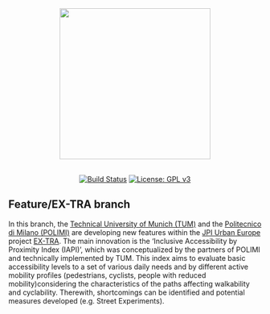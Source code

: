 <div align="center">
    <a href="https://plan4better.de/">
        <img src="app/client/public/img/logo_green.png" width="300">
    </a>
</div>

<br/>
<div align="center">

[![Build Status](https://travis-ci.org/goat-community/goat.png?branch=master)](https://travis-ci.org/goat-community/goat/tree/master)
[![License: GPL v3](https://img.shields.io/badge/License-GPLv3-blue.svg)](https://www.gnu.org/licenses/gpl-3.0)

</div>

## Feature/EX-TRA branch

In this branch, the [Technical University of Munich (TUM)](https://www.bgu.tum.de/en/sv/homepage/) and the [Politecnico di Milano (POLIMI)](https://www.polimi.it/) are developing new features within the [JPI Urban Europe](https://jpi-urbaneurope.eu/project/ex-tra/) project [EX-TRA](https://www.ex-tra-project.eu/). The main innovation is the ‘Inclusive Accessibility by Proximity Index (IAPI)’, which was conceptualized by the partners of POLIMI and technically implemented by TUM. This index aims to evaluate basic accessibility levels to a set of various daily needs and by different active mobility profiles (pedestrians, cyclists, people with reduced mobility)considering the characteristics of the paths affecting walkability and cyclability. Therewith, shortcomings can be identified and potential measures developed (e.g. Street Experiments). 
